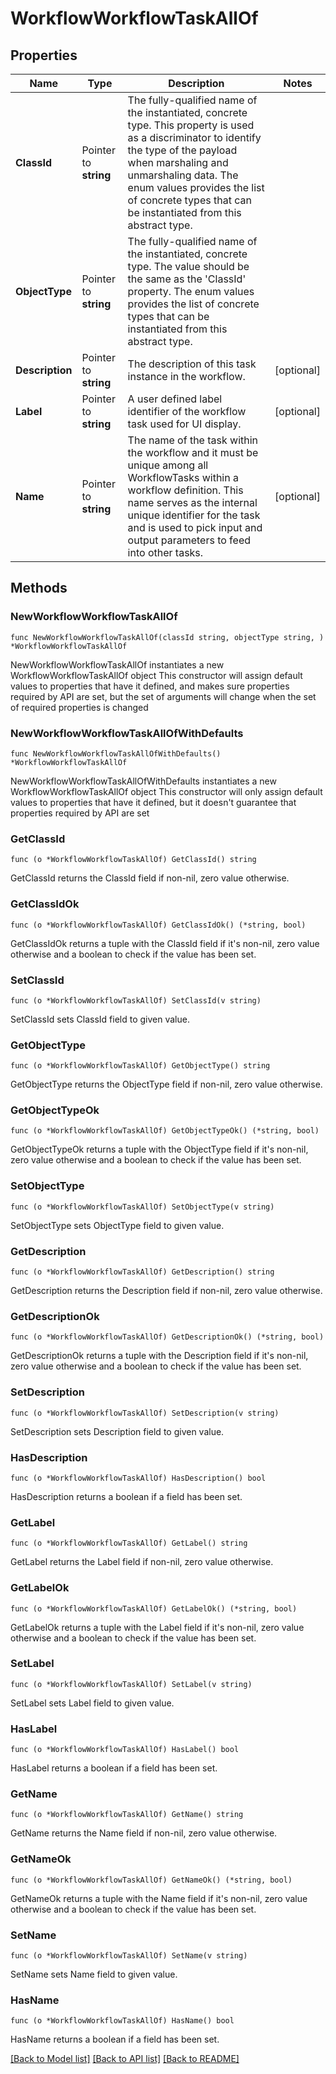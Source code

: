 # WorkflowWorkflowTaskAllOf

## Properties

Name | Type | Description | Notes
------------ | ------------- | ------------- | -------------
**ClassId** | Pointer to **string** | The fully-qualified name of the instantiated, concrete type. This property is used as a discriminator to identify the type of the payload when marshaling and unmarshaling data. The enum values provides the list of concrete types that can be instantiated from this abstract type. | 
**ObjectType** | Pointer to **string** | The fully-qualified name of the instantiated, concrete type. The value should be the same as the &#39;ClassId&#39; property. The enum values provides the list of concrete types that can be instantiated from this abstract type. | 
**Description** | Pointer to **string** | The description of this task instance in the workflow. | [optional] 
**Label** | Pointer to **string** | A user defined label identifier of the workflow task used for UI display. | [optional] 
**Name** | Pointer to **string** | The name of the task within the workflow and it must be unique among all WorkflowTasks within a workflow definition. This name serves as the internal unique identifier for the task and is used to pick input and output parameters to feed into other tasks. | [optional] 

## Methods

### NewWorkflowWorkflowTaskAllOf

`func NewWorkflowWorkflowTaskAllOf(classId string, objectType string, ) *WorkflowWorkflowTaskAllOf`

NewWorkflowWorkflowTaskAllOf instantiates a new WorkflowWorkflowTaskAllOf object
This constructor will assign default values to properties that have it defined,
and makes sure properties required by API are set, but the set of arguments
will change when the set of required properties is changed

### NewWorkflowWorkflowTaskAllOfWithDefaults

`func NewWorkflowWorkflowTaskAllOfWithDefaults() *WorkflowWorkflowTaskAllOf`

NewWorkflowWorkflowTaskAllOfWithDefaults instantiates a new WorkflowWorkflowTaskAllOf object
This constructor will only assign default values to properties that have it defined,
but it doesn't guarantee that properties required by API are set

### GetClassId

`func (o *WorkflowWorkflowTaskAllOf) GetClassId() string`

GetClassId returns the ClassId field if non-nil, zero value otherwise.

### GetClassIdOk

`func (o *WorkflowWorkflowTaskAllOf) GetClassIdOk() (*string, bool)`

GetClassIdOk returns a tuple with the ClassId field if it's non-nil, zero value otherwise
and a boolean to check if the value has been set.

### SetClassId

`func (o *WorkflowWorkflowTaskAllOf) SetClassId(v string)`

SetClassId sets ClassId field to given value.


### GetObjectType

`func (o *WorkflowWorkflowTaskAllOf) GetObjectType() string`

GetObjectType returns the ObjectType field if non-nil, zero value otherwise.

### GetObjectTypeOk

`func (o *WorkflowWorkflowTaskAllOf) GetObjectTypeOk() (*string, bool)`

GetObjectTypeOk returns a tuple with the ObjectType field if it's non-nil, zero value otherwise
and a boolean to check if the value has been set.

### SetObjectType

`func (o *WorkflowWorkflowTaskAllOf) SetObjectType(v string)`

SetObjectType sets ObjectType field to given value.


### GetDescription

`func (o *WorkflowWorkflowTaskAllOf) GetDescription() string`

GetDescription returns the Description field if non-nil, zero value otherwise.

### GetDescriptionOk

`func (o *WorkflowWorkflowTaskAllOf) GetDescriptionOk() (*string, bool)`

GetDescriptionOk returns a tuple with the Description field if it's non-nil, zero value otherwise
and a boolean to check if the value has been set.

### SetDescription

`func (o *WorkflowWorkflowTaskAllOf) SetDescription(v string)`

SetDescription sets Description field to given value.

### HasDescription

`func (o *WorkflowWorkflowTaskAllOf) HasDescription() bool`

HasDescription returns a boolean if a field has been set.

### GetLabel

`func (o *WorkflowWorkflowTaskAllOf) GetLabel() string`

GetLabel returns the Label field if non-nil, zero value otherwise.

### GetLabelOk

`func (o *WorkflowWorkflowTaskAllOf) GetLabelOk() (*string, bool)`

GetLabelOk returns a tuple with the Label field if it's non-nil, zero value otherwise
and a boolean to check if the value has been set.

### SetLabel

`func (o *WorkflowWorkflowTaskAllOf) SetLabel(v string)`

SetLabel sets Label field to given value.

### HasLabel

`func (o *WorkflowWorkflowTaskAllOf) HasLabel() bool`

HasLabel returns a boolean if a field has been set.

### GetName

`func (o *WorkflowWorkflowTaskAllOf) GetName() string`

GetName returns the Name field if non-nil, zero value otherwise.

### GetNameOk

`func (o *WorkflowWorkflowTaskAllOf) GetNameOk() (*string, bool)`

GetNameOk returns a tuple with the Name field if it's non-nil, zero value otherwise
and a boolean to check if the value has been set.

### SetName

`func (o *WorkflowWorkflowTaskAllOf) SetName(v string)`

SetName sets Name field to given value.

### HasName

`func (o *WorkflowWorkflowTaskAllOf) HasName() bool`

HasName returns a boolean if a field has been set.


[[Back to Model list]](../README.md#documentation-for-models) [[Back to API list]](../README.md#documentation-for-api-endpoints) [[Back to README]](../README.md)


